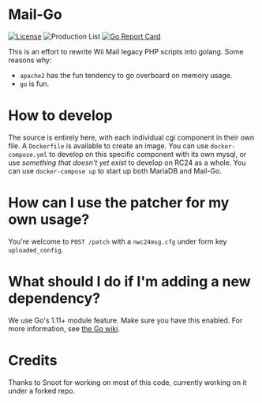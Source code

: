 # Mail-Go
[![License](https://img.shields.io/github/license/riiconnect24/mail-go.svg?style=flat-square)](http://www.gnu.org/licenses/agpl-3.0)
![Production List](https://img.shields.io/discord/206934458954153984.svg?style=flat-square)
[![Go Report Card](https://goreportcard.com/badge/github.com/RiiConnect24/Mail-Go?style=flat-square)](https://goreportcard.com/report/github.com/RiiConnect24/Mail-Go)

This is an effort to rewrite Wii Mail legacy PHP scripts into golang.
Some reasons why:
- `apache2` has the fun tendency to go overboard on memory usage.
- `go` is fun.

# How to develop
The source is entirely here, with each individual cgi component in their own file.
A `Dockerfile` is available to create an image. You can use `docker-compose.yml` to develop on this specific component with its own mysql, or use *something that doesn't yet exist* to develop on RC24 as a whole.
You can use `docker-compose up` to start up both MariaDB and Mail-Go.

# How can I use the patcher for my own usage?
You're welcome to `POST /patch` with a `nwc24msg.cfg` under form key `uploaded_config`.

# What should I do if I'm adding a new dependency?
We use Go's 1.11+ module feature. Make sure you have this enabled. For more information, see [the Go wiki](https://github.com/golang/go/wiki/Modules).

# Credits
Thanks to Snoot for working on most of this code, currently working on it under a forked repo.
